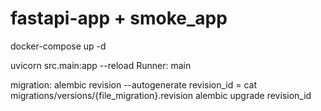 # fastapi-app + smoke_app
docker-compose up -d

uvicorn src.main:app --reload
Runner: main

migration:
     alembic revision --autogenerate 
     revision_id = cat migrations/versions/{file_migration}.revision
     alembic upgrade revision_id
